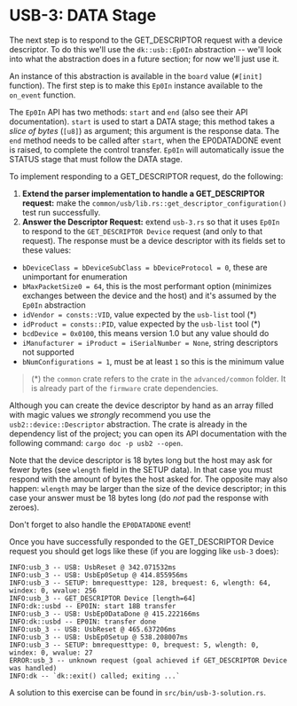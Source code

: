 # USB-3: DATA Stage

The next step is to respond to the GET_DESCRIPTOR request with a device descriptor. To do this we'll use the `dk::usb::Ep0In` abstraction -- we'll look into what the abstraction does in a future section; for now we'll just use it.

An instance of this abstraction is available in the `board` value (`#[init]` function). The first step is to make this `Ep0In` instance available to the `on_event` function.

The `Ep0In` API has two methods: `start` and `end` (also see their API documentation). `start` is used to start a DATA stage; this method takes a *slice of bytes* (`[u8]`) as argument; this argument is the response data. The `end` method needs to be called after `start`, when the EP0DATADONE event is raised, to complete the control transfer. `Ep0In` will automatically issue the STATUS stage that must follow the DATA stage.

To implement responding to a GET_DESCRIPTOR request, do the following:

1. **Extend the parser implementation to handle a GET_DESCRIPTOR request:** make the `common/usb/lib.rs::get_descriptor_configuration()` test run successfully.
2. **Answer the Descriptor Request:** extend `usb-3.rs` so that it uses `Ep0In` to respond to the `GET_DESCRIPTOR Device` request (and only to that request). The response must be a device descriptor with its fields set to these values:

- `bDeviceClass = bDeviceSubClass = bDeviceProtocol = 0`, these are unimportant for enumeration
- `bMaxPacketSize0 = 64`, this is the most performant option (minimizes exchanges between the device and the host) and it's assumed by the `Ep0In` abstraction
- `idVendor = consts::VID`, value expected by the `usb-list` tool (\*)
- `idProduct = consts::PID`, value expected by the `usb-list` tool (\*)
- `bcdDevice = 0x0100`, this means version 1.0 but any value should do
- `iManufacturer = iProduct = iSerialNumber = None`, string descriptors not supported
- `bNumConfigurations = 1`, must be at least `1` so this is the minimum value

>(\*) the `common` crate refers to the crate in the `advanced/common` folder. It is already part of the `firmware` crate dependencies.

Although you can create the device descriptor by hand as an array filled with magic values we *strongly* recommend you use the `usb2::device::Descriptor` abstraction. The crate is already in the dependency list of the project; you can open its API documentation with the following command: `cargo doc -p usb2 --open`.

Note that the device descriptor is 18 bytes long but the host may ask for fewer bytes (see `wlength` field in the SETUP data). In that case you must respond with the amount of bytes the host asked for. The opposite may also happen: `wlength` may be larger than the size of the device descriptor; in this case your answer must be 18 bytes long (do *not* pad the response with zeroes).

Don't forget to also handle the `EP0DATADONE` event!

Once you have successfully responded to the GET_DESCRIPTOR Device request you should get logs like these (if you are logging like `usb-3` does):

``` console
INFO:usb_3 -- USB: UsbReset @ 342.071532ms
INFO:usb_3 -- USB: UsbEp0Setup @ 414.855956ms
INFO:usb_3 -- SETUP: bmrequesttype: 128, brequest: 6, wlength: 64, windex: 0, wvalue: 256
INFO:usb_3 -- GET_DESCRIPTOR Device [length=64]
INFO:dk::usbd -- EP0IN: start 18B transfer
INFO:usb_3 -- USB: UsbEp0DataDone @ 415.222166ms
INFO:dk::usbd -- EP0IN: transfer done
INFO:usb_3 -- USB: UsbReset @ 465.637206ms
INFO:usb_3 -- USB: UsbEp0Setup @ 538.208007ms
INFO:usb_3 -- SETUP: bmrequesttype: 0, brequest: 5, wlength: 0, windex: 0, wvalue: 27
ERROR:usb_3 -- unknown request (goal achieved if GET_DESCRIPTOR Device was handled)
INFO:dk -- `dk::exit() called; exiting ...`
```

A solution to this exercise can be found in `src/bin/usb-3-solution.rs`.
